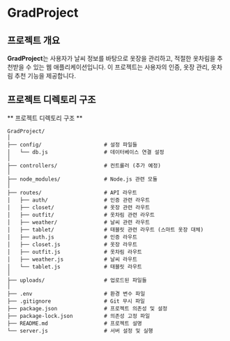 # GradProject

## 프로젝트 개요

**GradProject**는 사용자가 날씨 정보를 바탕으로 옷장을 관리하고, 적절한 옷차림을 추천받을 수 있는 웹 애플리케이션입니다. 이 프로젝트는 사용자의 인증, 옷장 관리, 옷차림 추천 기능을 제공합니다.

## 프로젝트 디렉토리 구조


** 프로젝트 디렉토리 구조 **
```
GradProject/
│
├── config/                    # 설정 파일들
│   └── db.js                  # 데이터베이스 연결 설정
│
├── controllers/               # 컨트롤러 (추가 예정)
│
├── node_modules/              # Node.js 관련 모듈
│
├── routes/                    # API 라우트
│   ├── auth/                  # 인증 관련 라우트
│   ├── closet/                # 옷장 관련 라우트
│   ├── outfit/                # 옷차림 관련 라우트
│   ├── weather/               # 날씨 관련 라우트
│   ├── tablet/                # 태블릿 관련 라우트 (스마트 옷장 대체)
│   ├── auth.js                # 인증 라우트
│   ├── closet.js              # 옷장 라우트
│   ├── outfit.js              # 옷차림 라우트
│   ├── weather.js             # 날씨 라우트
│   └── tablet.js              # 태블릿 라우트
│
├── uploads/                   # 업로드된 파일들
│
├── .env                       # 환경 변수 파일
├── .gitignore                 # Git 무시 파일
├── package.json               # 프로젝트 의존성 및 설정
├── package-lock.json          # 의존성 고정 파일
├── README.md                  # 프로젝트 설명
└── server.js                  # 서버 설정 및 실행
```